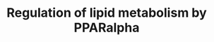 ---
annotations:
- id: PW:0000002
  parent: classic metabolic pathway
  type: Pathway Ontology
  value: classic metabolic pathway
- id: PW:0000058
  parent: classic metabolic pathway
  type: Pathway Ontology
  value: fatty acid metabolic pathway
authors:
- ReactomeTeam
- Anwesha
- Ryanmiller
- Cloris
- Khanspers
description: Peroxisome proliferator-activated receptor alpha (PPAR-alpha) is the
  major regulator of fatty acid oxidation in the liver. PPARalpha is also the target
  of fibrate drugs used to treat abnormal plasma lipid levels. <br>PPAR-alpha is a
  type II nuclear receptor (its subcellular location does not depend on ligand binding).
  PPAR-alpha forms heterodimers with Retinoid X receptor alpha (RXR-alpha), another
  type II nuclear receptor. PPAR-alpha is activated by binding fatty acid ligands,
  especially polyunsaturated fatty acids having 18-22 carbon groups and 2-6 double
  bonds. <br>The PPAR-alpha:RXR-alpha heterodimer binds peroxisome proliferator receptor
  elements (PPREs) in and around target genes. Binding of fatty acids and synthetic
  ligands causes a conformational change in PPAR-alpha such that it releases the corepressors
  and binds coactivators (CBP-SRC-HAT complex, ASC complex, and TRAP-Mediator complex)
  which initiate transcription of the target genes.<br>Target genes of PPAR-alpha
  participate in fatty acid transport, fatty acid oxidation, triglyceride clearance,
  lipoprotein production, and cholesterol homeostasis.  View original pathway at [http://www.reactome.org/PathwayBrowser/#DIAGRAM=400206
  Reactome].
last-edited: 2021-01-25
organisms:
- Homo sapiens
redirect_from:
- /index.php/Pathway:WP2797
- /instance/WP2797
revision: null
schema-jsonld:
- '@context': https://schema.org/
  '@id': https://wikipathways.github.io/pathways/WP2797.html
  '@type': Dataset
  creator:
    '@type': Organization
    name: WikiPathways
  description: Peroxisome proliferator-activated receptor alpha (PPAR-alpha) is the
    major regulator of fatty acid oxidation in the liver. PPARalpha is also the target
    of fibrate drugs used to treat abnormal plasma lipid levels. <br>PPAR-alpha is
    a type II nuclear receptor (its subcellular location does not depend on ligand
    binding). PPAR-alpha forms heterodimers with Retinoid X receptor alpha (RXR-alpha),
    another type II nuclear receptor. PPAR-alpha is activated by binding fatty acid
    ligands, especially polyunsaturated fatty acids having 18-22 carbon groups and
    2-6 double bonds. <br>The PPAR-alpha:RXR-alpha heterodimer binds peroxisome proliferator
    receptor elements (PPREs) in and around target genes. Binding of fatty acids and
    synthetic ligands causes a conformational change in PPAR-alpha such that it releases
    the corepressors and binds coactivators (CBP-SRC-HAT complex, ASC complex, and
    TRAP-Mediator complex) which initiate transcription of the target genes.<br>Target
    genes of PPAR-alpha participate in fatty acid transport, fatty acid oxidation,
    triglyceride clearance, lipoprotein production, and cholesterol homeostasis.  View
    original pathway at [http://www.reactome.org/PathwayBrowser/#DIAGRAM=400206 Reactome].
  keywords:
  - (PPRE)
  - '13(S'')-HODE '
  - 4xPalmC-CD36
  - '9S-HODE '
  - 'AA '
  - ABCA1
  - ABCA1 gene
  - 'ABCA1 gene '
  - ABCA1gene:NR1H2,3:RXR:NCOR:GPS2:TBL1:HDAC3
  - ABCB4
  - ABCB4 gene
  - ACADM
  - ACADM gene
  - ACOX1 gene
  - ACOX1-1
  - ACSL1
  - ACSL1 gene
  - AGT
  - AGT gene
  - 'AHR '
  - AHR:TCDD:ARNT
  - 'AHRR '
  - AHRR:ARNT
  - 'ALA '
  - ALAS1
  - ALAS1 gene
  - 'ALAS1 gene '
  - ANGPTL gene
  - ANGPTL4
  - ANKRD1
  - ANKRD1 gene
  - APOA1 gene
  - APOA1(25-266)
  - APOA2 gene
  - APOA2(24-100)
  - APOA5
  - APOA5 gene
  - 'ARNT '
  - 'ARNT2 '
  - Acid:RXRA:Mediator:Coactivator Complex
  - 'Actos '
  - Aryl hydrocarbon
  - 'CARM1 '
  - 'CCNC '
  - CD36 gene
  - 'CDCA '
  - 'CDK19 '
  - 'CDK8 '
  - 'CHD9 '
  - CPT1A
  - CPT1A gene
  - 'CPT1A gene '
  - CPT2
  - CPT2 gene
  - 'CREBBP '
  - CYP1A1
  - CYP1A1 gene
  - CYP4A11
  - CYP4A11 gene
  - CYP7A1
  - CYP7A1 gene
  - Coactivator complex
  - Coactivators of
  - Corepressor complex
  - Corepressors of
  - 'DCA '
  - 'EP300 '
  - 'EPA '
  - ESRRA
  - FABP1
  - 'FABP1 '
  - FABP1 gene
  - FABP1:ligands of
  - FADS1
  - FADS1 gene
  - 'FAM120B '
  - FDFT1
  - FDFT1 gene
  - 'FDFT1 gene '
  - FHL2
  - FHL2 gene
  - G0S2
  - G0S2 gene
  - GLIPR1
  - GLIPR1 gene
  - 'GPS2 '
  - GRHL1
  - GRHL1 gene
  - 'HDAC3 '
  - 'HELZ2 '
  - HMGCR gene
  - 'HMGCR gene '
  - HMGCR-1
  - HMGCS1
  - HMGCS1 gene
  - 'HMGCS1 gene '
  - HMGCS2
  - HMGCS2 gene
  - 'LCHA '
  - 'LINA '
  - ME1
  - ME1 gene
  - 'MED1 '
  - 'MED10 '
  - 'MED11 '
  - 'MED12 '
  - 'MED13 '
  - 'MED13L '
  - 'MED14 '
  - 'MED15 '
  - 'MED16 '
  - 'MED17 '
  - 'MED18 '
  - 'MED19 '
  - 'MED20 '
  - 'MED21 '
  - 'MED22 '
  - 'MED23 '
  - 'MED24 '
  - 'MED25 '
  - 'MED26 '
  - 'MED27 '
  - 'MED28 '
  - 'MED29 '
  - 'MED30 '
  - 'MED31 '
  - 'MED4 '
  - 'MED6 '
  - 'MED7 '
  - 'MED8 '
  - 'MED9 '
  - MTF1
  - 'MTF1 '
  - 'NCOA1 '
  - NCOA1,2:RXRA:NR1H4:DCA,CDCA,LCHA
  - 'NCOA2 '
  - 'NCOA3 '
  - 'NCOA6 '
  - 'NCOR1 '
  - 'NCOR2 '
  - 'NFYA '
  - 'NFYB '
  - 'NFYC '
  - NPAS2
  - NPAS2 gene
  - 'NPAS2 gene '
  - 'NR1D1 '
  - NR1D1:heme:Corepressors:NPAS2 gene
  - 'NR1H2 '
  - 'NR1H3 '
  - 'NR1H4 '
  - 'NRF1 '
  - PEX11A
  - PEX11A gene
  - PLIN2
  - PLIN2 gene
  - PPARA
  - 'PPARA '
  - PPARA gene
  - 'PPARA gene '
  - PPARA:RXRA
  - 'PPARG '
  - PPARG:Fatty
  - 'PPARGC1A '
  - 'PPARGC1B '
  - PPARalpha
  - 'Palm '
  - Peroxisome
  - 'Peroxisome Proliferator Receptor Element (PPRE) '
  - Proliferator
  - RGL1
  - RGL1 gene
  - 'RGZ '
  - 'RORA '
  - RORA:EP300:CPT1A
  - RORA:EP300:NPAS2
  - RXRA
  - 'RXRA '
  - 'RXRB '
  - Receptor Element
  - 'SIN3A '
  - 'SIN3B-1 '
  - SLC27A1
  - SLC27A1 gene
  - 'SMARCD3 '
  - 'SP1 '
  - 'SREBF1-1(1-490) '
  - 'SREBF1-3 '
  - 'SREBF2(1-484) '
  - SREBP1A,1C,2:NF-Y:HMGCS1 gene
  - SREBP1A,1C,2:NF-Y:SP1:FDFT1 gene
  - SREBP1A,2:NF-Y:HMGCR
  - SULT2A1
  - SULT2A1 gene
  - TBL1X
  - 'TBL1X '
  - TBL1XR1
  - 'TBL1XR1 '
  - 'TCDD '
  - 'TGS1 '
  - 'THRAP3 '
  - TIAM2
  - TIAM2 gene
  - TNFRSF21
  - TNFRSF21 gene
  - TRIB3
  - TRIB3 gene
  - TXNRD1
  - TXNRD1 gene
  - UGT1A9
  - UGT1A9 gene
  - 'Zn2+ '
  - dimer:12Zn2+:HMGCR
  - 'ferriheme b '
  - gene
  - gene:NRF1:PPARGC1B
  - heterodimer
  - p-BMAL1:p-CLOCK,NPAS2:PPARA gene
  - 'p-S-ARNTL '
  - 'p-S-CLOCK '
  - 'p-S-NPAS2 '
  - receptor signalling
  license: CC0
  name: Regulation of lipid metabolism by PPARalpha
seo: CreativeWork
title: Regulation of lipid metabolism by PPARalpha
wpid: WP2797
---
